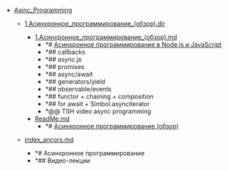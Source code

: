 - <a href = "F:\Node_projects\Node_Way\Education\TSH_video\PlayLists_youtube\Asinc_Programming\cat.Asinc_Programming\dir.Asinc_Programming.md">Asinc_Programming</a>
    - <a href = "F:\Node_projects\Node_Way\Education\TSH_video\PlayLists_youtube\Asinc_Programming\1.Асинхронное_программирование_(обзор).dir\cat.1.Асинхронное_программирование_(обзор).dir\dir.1.Асинхронное_программирование_(обзор).dir.md">1.Асинхронное_программирование_(обзор).dir</a>
        - <a href = "F:\Node_projects\Node_Way\Education\TSH_video\PlayLists_youtube\Asinc_Programming\1.Асинхронное_программирование_(обзор).dir\1.Асинхронное_программирование_(обзор).md">1.Асинхронное_программирование_(обзор).md</a>
            - *# [Асинхронное программирование в Node.js и JavaScript](https://www.youtube.com/watch?v=hY6Z6qNYzmc&list=PLHhi8ymDMrQZ0MpTsmi54OkjTbo0cjU1T&ab_channel=TimurShemsedinov)
            - *## callbacks
            - *## async.js
            - *## promises
            - *## async/await
            - *## generators/yield
            - *## observable/events 
            - *## functor + chaining + composition
            - *## for await + Simbol.asynciterator
            - *@@ TSH video async programming
        - <a href = "F:\Node_projects\Node_Way\Education\TSH_video\PlayLists_youtube\Asinc_Programming\1.Асинхронное_программирование_(обзор).dir\ReadMe.md">ReadMe.md</a>
            - *# [Асинхронное программирование (обзор)](https://youtu.be/hY6Z6qNYzmc)
    
    - <a href = "F:\Node_projects\Node_Way\Education\TSH_video\PlayLists_youtube\Asinc_Programming\index_ancors.md">index_ancors.md</a>
        - *# Асинхронное программирование
        - *## Видео-лекции
